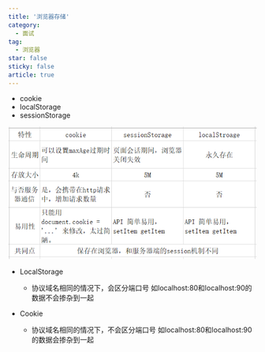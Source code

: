```yaml
---
title: '浏览器存储'
category:
  - 面试
tag:
  - 浏览器
star: false
sticky: false  
article: true
---
```


- cookie
- localStorage
- sessionStorage

![](/images/browser/浏览器存储.jpg)

- LocalStorage
  - 协议域名相同的情况下，会区分端口号 如localhost:80和localhost:90的数据不会掺杂到一起

- Cookie
  - 协议域名相同的情况下，不会区分端口号 如localhost:80和localhost:90的数据会掺杂到一起
